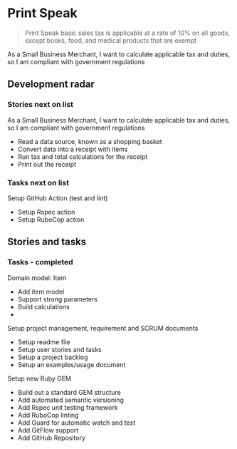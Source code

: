 # Print Speak

> Print Speak basic sales tax is applicable at a rate of 10% on all goods, except books, food, and medical products that are exempt

As a Small Business Merchant, I want to calculate applicable tax and duties, so I am compliant with government regulations

## Development radar

### Stories next on list

As a Small Business Merchant, I want to calculate applicable tax and duties, so I am compliant with government regulations

- Read a data source, known as a shopping basket
- Convert data into a receipt with items
- Run tax and total calculations for the receipt
- Print out the receipt

### Tasks next on list

Setup GitHub Action (test and lint)

- Setup Rspec action
- Setup RuboCop action

## Stories and tasks

### Tasks - completed

Domain model: Item

- Add item model
- Support strong parameters
- Build calculations
-

Setup project management, requirement and SCRUM documents

- Setup readme file
- Setup user stories and tasks
- Setup a project backlog
- Setup an examples/usage document

Setup new Ruby GEM

- Build out a standard GEM structure
- Add automated semantic versioning
- Add Rspec unit testing framework
- Add RuboCop linting
- Add Guard for automatic watch and test
- Add GitFlow support
- Add GitHub Repository
